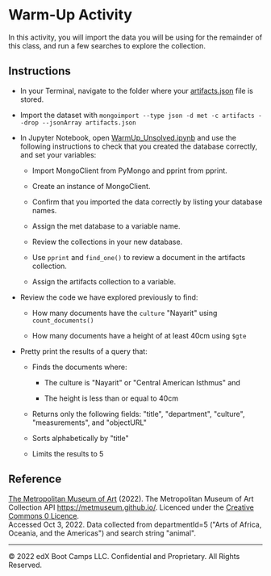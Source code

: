# Warm-Up Activity

In this activity, you will import the data you will be using for the remainder of this class, and run a few searches to explore the collection. 

## Instructions

* In your Terminal, navigate to the folder where your [artifacts.json](Resources/artifacts.json) file is stored.

* Import the dataset with `mongoimport --type json -d met -c artifacts --drop --jsonArray artifacts.json`

* In Jupyter Notebook, open [WarmUp_Unsolved.ipynb](Unsolved/WarmUp_Unsolved.ipynb) and use the following instructions to check that you created the database correctly, and set your variables:

    * Import MongoClient from PyMongo and pprint from pprint.

    * Create an instance of MongoClient.

    * Confirm that you imported the data correctly by listing your database names.

    * Assign the met database to a variable name.

    * Review the collections in your new database.

    * Use `pprint` and `find_one()` to review a document in the artifacts collection.

    * Assign the artifacts collection to a variable.

* Review the code we have explored previously to find:

    * How many documents have the `culture` "Nayarit" using `count_documents()`

    * How many documents have a height of at least 40cm using `$gte`

* Pretty print the results of a query that:

    * Finds the documents where:

        * The culture is "Nayarit" or "Central American Isthmus" and

        * The height is less than or equal to 40cm

    * Returns only the following fields: "title", "department", "culture", "measurements", and "objectURL"

    * Sorts alphabetically by "title"

    * Limits the results to 5

## Reference

[The Metropolitan Museum of Art](https://www.metmuseum.org/) (2022). The Metropolitan Museum of Art Collection API https://metmuseum.github.io/. Licenced under the [Creative Commons 0 Licence](https://creativecommons.org/publicdomain/zero/1.0/).<br />
Accessed Oct 3, 2022. Data collected from departmentId=5 ("Arts of Africa, Oceania, and the Americas") and search string "animal".

---

© 2022 edX Boot Camps LLC. Confidential and Proprietary. All Rights Reserved.
